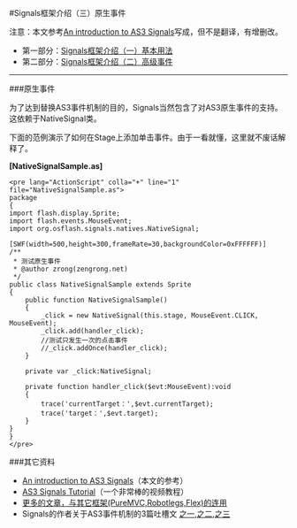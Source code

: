 #Signals框架介绍（三）原生事件

注意：本文参考[An introduction to AS3 Signals](http://www.developria.com/2010/10/an-introduction-to-as3-signals.html)写成，但不是翻译，有增删改。

* 第一部分：[Signals框架介绍（一）基本用法](http://zengrong.net/post/1504.htm)
* 第二部分：[Signals框架介绍（二）高级事件](http://zengrong.net/post/1507.htm)

<hr>

###原生事件

为了达到替换AS3事件机制的目的，Signals当然包含了对AS3原生事件的支持。这依赖于NativeSignal类。

下面的范例演示了如何在Stage上添加单击事件。由于一看就懂，这里就不废话解释了。

**[NativeSignalSample.as]**

	<pre lang="ActionScript" colla="+" line="1" file="NativeSignalSample.as">
	package
	{
	import flash.display.Sprite;
	import flash.events.MouseEvent;
	import org.osflash.signals.natives.NativeSignal;
	 
	[SWF(width=500,height=300,frameRate=30,backgroundColor=0xFFFFFF)]
	/**
	 * 测试原生事件
	 * @author zrong(zengrong.net)
	 */
	public class NativeSignalSample extends Sprite 
	{
		public function NativeSignalSample()
		{
			_click = new NativeSignal(this.stage, MouseEvent.CLICK, MouseEvent);
			_click.add(handler_click);
			//测试只发生一次的点击事件
			//_click.addOnce(handler_click);
		}
	 
		private var _click:NativeSignal;
	 
		private function handler_click($evt:MouseEvent):void
		{
			trace('currentTarget：',$evt.currentTarget);
			trace('target：',$evt.target);
		}
	}
	}
	</pre>

###其它资料

* [An introduction to AS3 Signals](http://www.developria.com/2010/10/an-introduction-to-as3-signals.html)（本文的参考）
* [AS3 Signals Tutorial](http://johnlindquist.com/2010/01/21/as3-signals-tutorial/)（一个非常棒的视频教程）
* [更多的文章，与其它框架(PureMVC,Robotlegs,Flex)的连用](https://github.com/robertpenner/as3-signals/wiki/community-examples)
* Signals的作者关于AS3事件机制的3篇吐槽文 [之一](http://robertpenner.com/flashblog/2009/08/my-critique-of-as3-events-part-1.html),[之二](http://robertpenner.com/flashblog/2009/09/my-critique-of-as3-events-part-2.html),[之三](http://robertpenner.com/flashblog/2009/09/as3-events-7-things-ive-learned-from.html)
